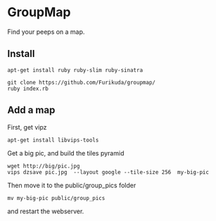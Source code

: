 # GroupMap                                                                                                                                         
                                                                                                                                                   
Find your peeps on a map.                                                                                                                          
                                                                                                                                                   
## Install                                                                                                                                         
                                                                                                                                                   
```
apt-get install ruby ruby-slim ruby-sinatra

git clone https://github.com/Furikuda/groupmap/
ruby index.rb
```
## Add a map
First, get vipz
```
apt-get install libvips-tools
```

Get a big pic, and build the tiles pyramid
```
wget http://big/pic.jpg
vips dzsave pic.jpg  --layout google --tile-size 256  my-big-pic
```
Then move it to the public/group_pics folder
```
mv my-big-pic public/group_pics
```
and restart the webserver.
